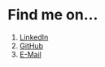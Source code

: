 # Find me on...

1. [LinkedIn](linkedin.com/in/shubhamchowdhary)
2. [GitHub](linkedin.com/in/shubhamchowdhary)
3. [E-Mail](mailto:linkedin.com/in/shubhamchowdhary)
